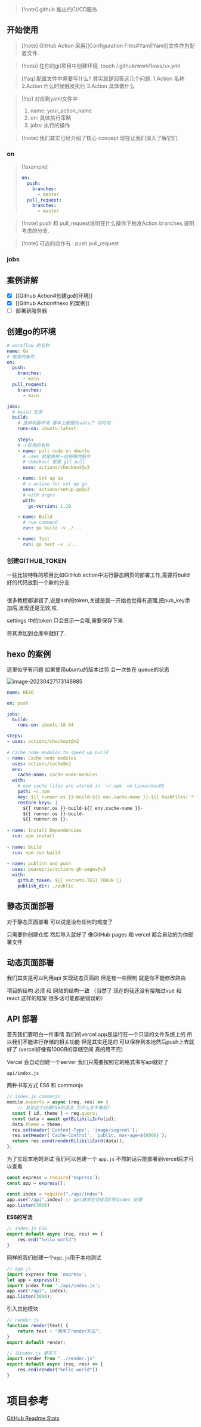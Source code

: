 
>[!note] github 推出的CI/CD服务. 

## 开始使用

>[!note] GitHub Action 采用[[Configuration Files#Yaml|Yaml]]文件作为配置文件. 

>[!note] 在你的git项目中创建环境. 
>touch /.github/workflows/xx.yml

>[!faq] 配置文件中需要写什么? 
>其实就是回答这几个问题. 
>1.Action 名称
>2.Action 什么时候触发执行
>3.Action 具体做什么 

>[!tip] 对应到yaml文件中
>1. name: your_action_name
>2. on: 具体执行策略
>3. jobs: 执行的操作 

>[!note] 我们其实已经介绍了核心 concept
>现在让我们深入了解它们. 


### on 

>[!example] 
>```yaml
> on:
>   push:
>     branches:
>       - master
>   pull_request:
>     branches:
>       - master    
>```

>[!note] push 和 pull_request说明在什么操作下触发Action
>branches,说明考虑的分支. 
>

>[!note] 可选的动作有 : push pull_request 




### jobs




## 案例讲解

- [x] [[Github Action#创建go的环境]]
- [x] [[Github Action#hexo 的案例]]
- [ ] 部署到服务器

## 创建go的环境

```yml
# workflow 的名称
name: Go
# 触发的条件
on:
  push:
    branches:
      - main
  pull_request:
    branches:
      - main

jobs:
  # build 任务
  build:
  	# 选择机器环境 基本上都是Ubuntu了 哈哈哈
    runs-on: ubuntu-latest
    
    steps:
  	# 小任务的名称
    - name: pull code on ubuntu
      # uses 就是使用一些特殊的指令
      # checkout 就是 git pull
      uses: actions/checkout@v3

    - name: Set up Go
      # a action for set up go 
      uses: actions/setup-go@v3
      # with argvs 
      with:
        go-version: 1.19

    - name: Build
	  # run command 
	  run: go build -v ./...

    - name: Test
      run: go test -v ./...

```

### 创建GITHUB_TOKEN

一些比较特殊的项目比如GitHub action中进行静态网页的部署工作,需要将build好的代码放到一个新的分支

```

```

很多教程都讲错了,说是ssh的token,关键是我一开始也觉得有道理,把pub_key添加后,发现还是无效,哎.

settings 中的token 只会显示一会哦,需要保存下来.

将其添加到仓库中就好了.



## hexo 的案例 

这里似乎有问题 如果使用ubuntu的版本过劳 会一次处在 queue的状态 

![image-20230427173146985](http://81.68.91.70/pg/image/KMiNnv7G0T4C.png)

```yaml
name: HEXO

on: push

jobs:
  build:
    runs-on: ubuntu-18.04

steps:
- uses: actions/checkout@v2
 
# Cache node modules to speed up build
- name: Cache node modules
  uses: actions/cache@v2
  env:
    cache-name: cache-node-modules
  with:
    # npm cache files are stored in `~/.npm` on Linux/macOS
    path: ~/.npm
    key: ${{ runner.os }}-build-${{ env.cache-name }}-${{ hashFiles('**/package-lock.json') }}
    restore-keys: |
      ${{ runner.os }}-build-${{ env.cache-name }}-
      ${{ runner.os }}-build-
      ${{ runner.os }}-
 
- name: Install Dependencies
  run: npm install
 
- name: Build
  run: npm run build 
         
- name: publish and push
  uses: peaceiris/actions-gh-pages@v3
  with:
    github_token: ${{ secrets.TEST_TOKEN }}
    publish_dir: ./public
```









## 静态页面部署

对于静态页面部署 可以说是没有任何的难度了 

只需要你创建仓库 然后导入就好了 像GitHub pages 和 vercel 都会自动的为你部署文件

## 动态页面部署

我们其实是可以利用api 实现动态页面的 但是有一些限制 就是你不能修改路由 

项目的结构 必须 和 网站的结构一致 （当然了 现在的我还没有接触过vue 和 react 这样的框架 很多话可能都是错误的）

## API 部署

首先我们要明白一件事情 我们的vercel.app是运行在一个只读的文件系统上的 所以我们不能进行存储的相关功能 但是其实还是的 可以保存到本地然后push上去就好了 (vercel好像有100GB的存储空间 真的用不完) 

Vercel 会自动创建一个server 我们只需要按照它的格式书写api就好了

`api/index.js`  

两种书写方式 ES6 和 commonjs

```js
// index.js commonjs
module.exports = async (req, res) => {
    // 其实这个也是ES6的语法 为什么会不兼容? 
  const { id, theme } = req.query; 
  const data = await getBilibiliInfo(id);
  data.theme = theme;
  res.setHeader('Content-Type', 'image/svg+xml');
  res.setHeader('Cache-Control', `public, max-age=${6000}`);
  return res.send(renderBilibiliCard(data));
};

```

为了实现本地的测试 我们可以创建一个 `app.js` 不然的话只能部署到vercel后才可以查看

```js
const express = require('express');
const app = express();

const index = require("./api/index")
app.use("/api",index) // get请求会交给我们的index 处理
app.listen(3000)
```

**ES6的写法** 

```js
// index.js ES6
export default async (req, res) => {
    res.end("hello world")
}
```

同样的我们创建一个`app.js`用于本地测试

```js
// app.js
import express from 'express';
let app = express();
import index from './api/index.js';
app.use("/api", index);
app.listen(3000);
```

引入其他模块

```js
// render.js 
function render(text) {
    return text + "调用了render方法";
}
export default render;
```

```js
// 在index.js 里写下
import render from "../render.js"
export default async (req, res) => {
    res.end(render("hello world"))
}
```


 
# 项目参考

[GitHub Readme Stats](https://github.com/anuraghazra/github-readme-stats)
